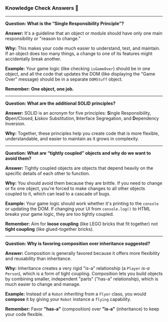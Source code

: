 ### Knowledge Check Answers 🎯

***

**Question: What is the “Single Responsibility Principle”?**

**Answer:** It's a guideline that an object or module should have only one main responsibility or "reason to change."

**Why:** This makes your code much easier to understand, test, and maintain. If an object does too many things, a change to one of its features might accidentally break another.

**Example:** Your game logic (like checking `isGameOver`) should be in one object, and all the code that updates the DOM (like displaying the "Game Over" message) should be in a separate `DOMStuff` object.

**Remember:** **One object, one job.**

***

**Question: What are the additional SOLID principles?**

**Answer:** SOLID is an acronym for five principles: **S**ingle Responsibility, **O**pen/Closed, **L**iskov Substitution, **I**nterface Segregation, and **D**ependency Inversion.

**Why:** Together, these principles help you create code that is more flexible, understandable, and easier to maintain as it grows in complexity.

***

**Question: What are “tightly coupled” objects and why do we want to avoid them?**

**Answer:** Tightly coupled objects are objects that depend heavily on the specific details of each other to function.

**Why:** You should avoid them because they are brittle. If you need to change or fix one object, you're forced to make changes to all other objects coupled to it, which can lead to a cascade of bugs.

**Example:** Your game logic should work whether it's printing to the `console` or updating the DOM. If changing your UI from `console.log()` to HTML breaks your game logic, they are too tightly coupled.

**Remember:** Aim for **loose coupling** (like LEGO bricks that fit together) not **tight coupling** (like glued-together bricks).

***

**Question: Why is favoring composition over inheritance suggested?**

**Answer:** Composition is generally favored because it offers more flexibility and reusability than inheritance.

**Why:** Inheritance creates a very rigid "is-a" relationship (a `Player` *is-a* `Person`), which is a form of tight coupling. Composition lets you build objects by combining smaller, independent "parts" ("has-a" relationship), which is much easier to change and manage.

**Example:** Instead of a `Robot` *inheriting* from a `Flyer` class, you would **compose** it by giving your `Robot` instance a `flying` capability.

**Remember:** Favor **"has-a"** (composition) over **"is-a"** (inheritance) to keep your code flexible.